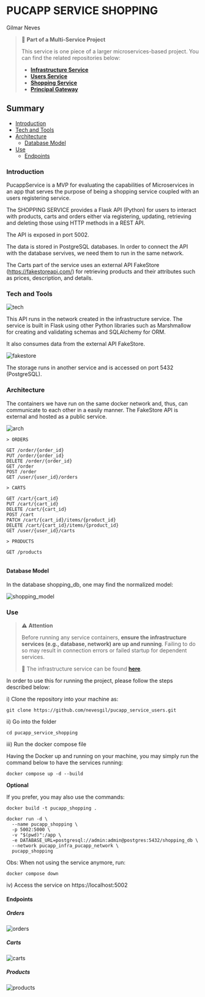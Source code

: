 # PUCAPP SERVICE SHOPPING
Gilmar Neves

>
> 🧩 **Part of a Multi-Service Project**
>
> This service is one piece of a larger microservices-based project. You can find the related repositories below:
>
> - [**Infrastructure Service**](https://github.com/nevesgil/pucapp_infra)
> - [**Users Service**](https://github.com/nevesgil/pucapp_service_users)
> - [**Shopping Service**](https://github.com/nevesgil/pucapp_service_shopping)
> - [**Principal Gateway**](https://github.com/nevesgil/pucapp_principal_gateway)
>

## Summary

- [Introduction](#introduction)
- [Tech and Tools](#tech-and-tools)
- [Architecture](#architecture)
     - [Database Model](#database-model)
- [Use](#use)
    - [Endpoints](#endpoints)

### Introduction

PucappService is a MVP for evaluating the capabilities of Microservices in an app that serves the purpose of being a shopping service coupled with an users registering service.

The SHOPPING SERVICE provides a Flask API (Python) for users to interact with products, carts and orders either via registering, updating, retrieving and deleting those using HTTP methods in a REST API.

The API is exposed in port 5002.

The data is stored in PostgreSQL databases.
In order to connect the API with the database servives, we need them to run in the same network.

The Carts part of the service uses an external API FakeStore (https://fakestoreapi.com/) for retrieving products and their attributes such as prices, description, and details.


### Tech and Tools
  
![tech](./doc/img/tech.png)

This API runs in the network created in the infrastructure service.
The service is built in Flask using other Python libraries such as Marshmallow for creating and validating schemas and SQLAlchemy for ORM.

It also consumes data from the external API FakeStore.

![fakestore](./doc/img/fakestore.png)

The storage runs in another service and is accessed on port 5432 (PostgreSQL).

### Architecture

The containers we have run on the same docker network and, thus, can communicate to each other in a easily manner.
The FakeStore API is external and hosted as a public service.

![arch](./doc/img/arch.png)

```
> ORDERS

GET /order/{order_id}
PUT /order/{order_id}
DELETE /order/{order_id}
GET /order
POST /order
GET /user/{user_id}/orders

> CARTS

GET /cart/{cart_id}
PUT /cart/{cart_id}
DELETE /cart/{cart_id}
POST /cart
PATCH /cart/{cart_id}/items/{product_id}
DELETE /cart/{cart_id}/items/{product_id}
GET /user/{user_id}/carts

> PRODUCTS

GET /products


```

#### Database Model

In the database shopping_db, one may find the normalized model:

![shopping_model](./doc/img/shopping_model.png)

### Use

>
> ⚠️ **Attention**
>
> Before running any service containers, **ensure the infrastructure services (e.g., database, network) are up and running**.
> Failing to do so may result in connection errors or failed startup for dependent services.
> 
> 🔗 The infrastructure service can be found [**here**](https://github.com/nevesgil/pucapp_infra).  
>

In order to use this for running the project, please follow the steps described below:

i) Clone the repository into your machine as:

```
git clone https://github.com/nevesgil/pucapp_service_users.git
```

ii) Go into the folder

```
cd pucapp_service_shopping
```

iii) Run the docker compose file

Having the Docker up and running on your machine, you may simply run the command below to have the services running:

```
docker compose up -d --build
```

**Optional**

If you prefer, you may also use the commands:

```
docker build -t pucapp_shopping .
```

```
docker run -d \
  --name pucapp_shopping \
  -p 5002:5000 \
  -v "$(pwd)":/app \
  -e DATABASE_URL=postgresql://admin:admin@postgres:5432/shopping_db \
  --network pucapp_infra_pucapp_network \
  pucapp_shopping
```

Obs:
When not using the service anymore, run:
```
docker compose down
```

iv) Access the service on https://localhost:5002


#### Endpoints

##### Orders

![orders](./doc/img/orders.png)

##### Carts

![carts](./doc/img/carts.png)

##### Products

![products](./doc/img/products.png)